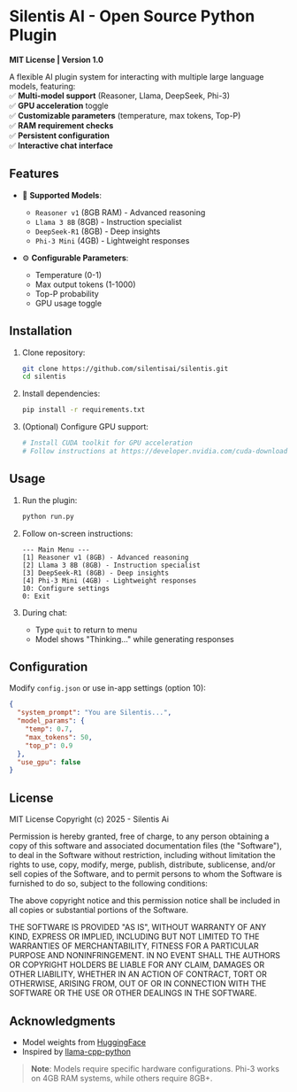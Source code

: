 # Silentis AI - Open Source Python Plugin  
**MIT License | Version 1.0**  

A flexible AI plugin system for interacting with multiple large language models, featuring:  
✅ **Multi-model support** (Reasoner, Llama, DeepSeek, Phi-3)  
✅ **GPU acceleration** toggle  
✅ **Customizable parameters** (temperature, max tokens, Top-P)  
✅ **RAM requirement checks**  
✅ **Persistent configuration**  
✅ **Interactive chat interface**  

## Features  
- 🤖 **Supported Models**:  
  - `Reasoner v1` (8GB RAM) - Advanced reasoning  
  - `Llama 3 8B` (8GB) - Instruction specialist  
  - `DeepSeek-R1` (8GB) - Deep insights  
  - `Phi-3 Mini` (4GB) - Lightweight responses  

- ⚙️ **Configurable Parameters**:  
  - Temperature (0-1)  
  - Max output tokens (1-1000)  
  - Top-P probability  
  - GPU usage toggle  

## Installation  
1. Clone repository:  
   ```bash
   git clone https://github.com/silentisai/silentis.git
   cd silentis
   ```

2. Install dependencies:  
   ```bash
   pip install -r requirements.txt
   ```

3. (Optional) Configure GPU support:  
   ```bash
   # Install CUDA toolkit for GPU acceleration
   # Follow instructions at https://developer.nvidia.com/cuda-downloads
   ```

## Usage  
1. Run the plugin:  
   ```bash
   python run.py
   ```

2. Follow on-screen instructions:  
   ```text
   --- Main Menu ---
   [1] Reasoner v1 (8GB) - Advanced reasoning
   [2] Llama 3 8B (8GB) - Instruction specialist
   [3] DeepSeek-R1 (8GB) - Deep insights
   [4] Phi-3 Mini (4GB) - Lightweight responses
   10: Configure settings
   0: Exit
   ```

3. During chat:  
   - Type `quit` to return to menu  
   - Model shows "Thinking..." while generating responses  

## Configuration  
Modify `config.json` or use in-app settings (option 10):  
```json
{
  "system_prompt": "You are Silentis...",
  "model_params": {
    "temp": 0.7,
    "max_tokens": 50,
    "top_p": 0.9
  },
  "use_gpu": false
}
```

## License  
MIT License
Copyright (c) 2025 - Silentis Ai

Permission is hereby granted, free of charge, to any person obtaining a copy of this software and associated documentation files (the "Software"), to deal in the Software without restriction, including without limitation the rights to use, copy, modify, merge, publish, distribute, sublicense, and/or sell copies of the Software, and to permit persons to whom the Software is furnished to do so, subject to the following conditions:

The above copyright notice and this permission notice shall be included in all copies or substantial portions of the Software.

THE SOFTWARE IS PROVIDED "AS IS", WITHOUT WARRANTY OF ANY KIND, EXPRESS OR IMPLIED, INCLUDING BUT NOT LIMITED TO THE WARRANTIES OF MERCHANTABILITY, FITNESS FOR A PARTICULAR PURPOSE AND NONINFRINGEMENT. IN NO EVENT SHALL THE AUTHORS OR COPYRIGHT HOLDERS BE LIABLE FOR ANY CLAIM, DAMAGES OR OTHER LIABILITY, WHETHER IN AN ACTION OF CONTRACT, TORT OR OTHERWISE, ARISING FROM, OUT OF OR IN CONNECTION WITH THE SOFTWARE OR THE USE OR OTHER DEALINGS IN THE SOFTWARE. 

## Acknowledgments  
- Model weights from [HuggingFace](https://huggingface.co)  
- Inspired by [llama-cpp-python](https://github.com/abetlen/llama-cpp-python)  

> **Note**: Models require specific hardware configurations. Phi-3 works on 4GB RAM systems, while others require 8GB+.
